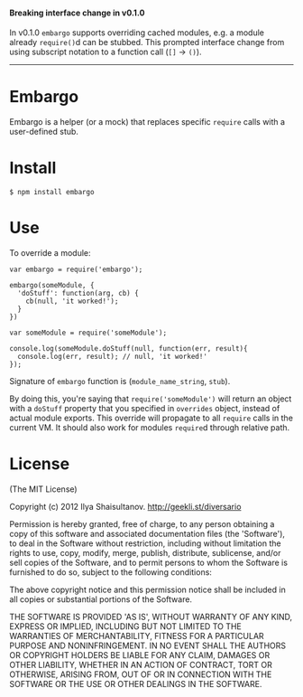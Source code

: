 #### Breaking interface change in v0.1.0

In v0.1.0 `embargo` supports overriding cached modules, e.g. a module already `require()`d can be stubbed.
This prompted interface change from using subscript notation to a function call (`[]` -> `()`). 

________

# Embargo

Embargo is a helper (or a mock) that replaces specific `require` calls with a user-defined stub. 

# Install

    $ npm install embargo

# Use

To override a module:

    var embargo = require('embargo');
    
    embargo(someModule, {
      'doStuff': function(arg, cb) {
        cb(null, 'it worked!');
      }
    })
    
    var someModule = require('someModule');
    
    console.log(someModule.doStuff(null, function(err, result){
      console.log(err, result); // null, 'it worked!'
    });

Signature of `embargo` function is (`module_name_string`, `stub`).

By doing this, you're saying that `require('someModule')` will return an object with a `doStuff` property that you specified in `overrides` object, instead of actual module exports.
This override will propagate to all `require` calls in the current VM. It should also work for modules `require`d through relative path.

# License

(The MIT License)

Copyright (c) 2012 Ilya Shaisultanov. http://geekli.st/diversario

Permission is hereby granted, free of charge, to any person obtaining a copy of this software and associated documentation files (the 'Software'), to deal in the Software without restriction, including without limitation the rights to use, copy, modify, merge, publish, distribute, sublicense, and/or sell copies of the Software, and to permit persons to whom the Software is furnished to do so, subject to the following conditions:

The above copyright notice and this permission notice shall be included in all copies or substantial portions of the Software.

THE SOFTWARE IS PROVIDED 'AS IS', WITHOUT WARRANTY OF ANY KIND, EXPRESS OR IMPLIED, INCLUDING BUT NOT LIMITED TO THE WARRANTIES OF MERCHANTABILITY, FITNESS FOR A PARTICULAR PURPOSE AND NONINFRINGEMENT. IN NO EVENT SHALL THE AUTHORS OR COPYRIGHT HOLDERS BE LIABLE FOR ANY CLAIM, DAMAGES OR OTHER LIABILITY, WHETHER IN AN ACTION OF CONTRACT, TORT OR OTHERWISE, ARISING FROM, OUT OF OR IN CONNECTION WITH THE SOFTWARE OR THE USE OR OTHER DEALINGS IN THE SOFTWARE.
